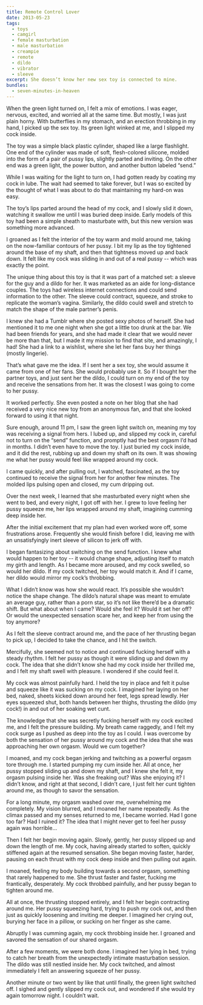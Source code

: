 ```yaml
---
title: Remote Control Lover
date: 2013-05-23
tags:
  - toys
  - camgirl
  - female masturbation
  - male masturbation
  - creampie
  - remote
  - dildo
  - vibrator
  - sleeve
excerpt: She doesn’t know her new sex toy is connected to mine.
bundles:
  - seven-minutes-in-heaven
---
```


When the green light turned on, I felt a mix of emotions. I was eager, nervous, excited, and worried all at the same time. But mostly, I was just plain horny. With butterflies in my stomach, and an erection throbbing in my hand, I picked up the sex toy. Its green light winked at me, and I slipped my cock inside.

The toy was a simple black plastic cylinder, shaped like a large flashlight. One end of the cylinder was made of soft, flesh-colored silicone, molded into the form of a pair of pussy lips, slightly parted and inviting. On the other end was a green light, the power button, and another button labeled “send.”

While I was waiting for the light to turn on, I had gotten ready by coating my cock in lube. The wait had seemed to take forever, but I was so excited by the thought of what I was about to do that maintaining my hard-on was easy.

The toy’s lips parted around the head of my cock, and I slowly slid it down, watching it swallow me until I was buried deep inside. Early models of this toy had been a simple sheath to masturbate with, but this new version was something more advanced.

I groaned as I felt the interior of the toy warm and mold around me, taking on the now-familiar contours of her pussy. I bit my lip as the toy tightened around the base of my shaft, and then that tightness moved up and back down. It felt like my cock was sliding in and out of a real pussy -- which was exactly the point.

The unique thing about this toy is that it was part of a matched set: a sleeve for the guy and a dildo for her. It was marketed as an aide for long-distance couples. The toys had wireless internet connections and could send information to the other. The sleeve could contract, squeeze, and stroke to replicate the woman’s vagina. Similarly, the dildo could swell and stretch to match the shape of the male partner’s penis.

I knew she had a Tumblr where she posted sexy photos of herself. She had mentioned it to me one night when she got a little too drunk at the bar. We had been friends for years, and she had made it clear that we would never be more than that, but I made it my mission to find that site, and amazingly, I had! She had a link to a wishlist, where she let her fans buy her things (mostly lingerie).

That’s what gave me the idea. If I sent her a sex toy, she would assume it came from one of her fans. She would probably use it. So if I bought her the partner toys, and just sent her the dildo, I could turn on my end of the toy and receive the sensations from her. It was the closest I was going to come to her pussy.

It worked perfectly. She even posted a note on her blog that she had received a very nice new toy from an anonymous fan, and that she looked forward to using it that night.

Sure enough, around 11 pm, I saw the green light switch on, meaning my toy was receiving a signal from hers. I lubed up, and slipped my cock in, careful not to turn on the “send” function, and promptly had the best orgasm I’d had in months. I didn’t even have to move the toy. I just buried my cock inside, and it did the rest, rubbing up and down my shaft on its own. It was showing me what her pussy would feel like wrapped around my cock.

I came quickly, and after pulling out, I watched, fascinated, as the toy continued to receive the signal from her for another few minutes. The molded lips pulsing open and closed, my cum dripping out.

Over the next week, I learned that she masturbated every night when she went to bed, and every night, I got off with her. I grew to love feeling her pussy squeeze me, her lips wrapped around my shaft, imagining cumming deep inside her.

After the initial excitement that my plan had even worked wore off, some frustrations arose. Frequently she would finish before I did, leaving me with an unsatisfyingly inert sleeve of silicon to jerk off with.

I began fantasizing about switching on the send function. I knew what would happen to her toy -- it would change shape, adjusting itself to match my girth and length. As I became more aroused, and my cock swelled, so would her dildo. If my cock twitched, her toy would match it. And if I came, her dildo would mirror my cock’s throbbing.

What I didn’t know was how she would react. It’s possible she wouldn’t notice the shape change. The dildo’s natural shape was meant to emulate an average guy, rather than a porn star, so it’s not like there’d be a dramatic shift. But what about when I came? Would she feel it? Would it set her off? Or would the unexpected sensation scare her, and keep her from using the toy anymore?

As I felt the sleeve contract around me, and the pace of her thrusting began to pick up, I decided to take the chance, and I hit the switch.

Mercifully, she seemed not to notice and continued fucking herself with a steady rhythm. I felt her pussy as though it were sliding up and down my cock. The idea that she didn’t know she had my cock inside her thrilled me, and I felt my shaft swell with pleasure. I wondered if she could feel it.

My cock was almost painfully hard. I held the toy in place and felt it pulse and squeeze like it was sucking on my cock. I imagined her laying on her bed, naked, sheets kicked down around her feet, legs spread lewdly. Her eyes squeezed shut, both hands between her thighs, thrusting the dildo (my cock!) in and out of her soaking wet cunt.

The knowledge that she was secretly fucking herself with my cock excited me, and I felt the pressure building. My breath came raggedly, and I felt my cock surge as I pushed as deep into the toy as I could. I was overcome by both the sensation of her pussy around my cock and the idea that she was approaching her own orgasm. Would we cum together?

I moaned, and my cock began jerking and twitching as a powerful orgasm tore through me. I started pumping my cum inside her. All at once, her pussy stopped sliding up and down my shaft, and I knew she felt it, my orgasm pulsing inside her. Was she freaking out? Was she enjoying it? I didn’t know, and right at that second, I didn’t care, I just felt her cunt tighten around me, as though to savor the sensation.

For a long minute, my orgasm washed over me, overwhelming me completely. My vision blurred, and I moaned her name repeatedly. As the climax passed and my senses returned to me, I became worried. Had I gone too far? Had I ruined it? The idea that I might never get to feel her pussy again was horrible…

Then I felt her begin moving again. Slowly, gently, her pussy slipped up and down the length of me. My cock, having already started to soften, quickly stiffened again at the resumed sensation. She began moving faster, harder, pausing on each thrust with my cock deep inside and then pulling out again.

I moaned, feeling my body building towards a second orgasm, something that rarely happened to me. She thrust faster and faster, fucking me frantically, desperately. My cock throbbed painfully, and her pussy began to tighten around me.

All at once, the thrusting stopped entirely, and I felt her begin contracting around me. Her pussy squeezing hard, trying to push my cock out, and then just as quickly loosening and inviting me deeper. I imagined her crying out, burying her face in a pillow, or sucking on her finger as she came.

Abruptly I was cumming again, my cock throbbing inside her. I groaned and savored the sensation of our shared orgasm.

After a few moments, we were both done. I imagined her lying in bed, trying to catch her breath from the unexpectedly intimate masturbation session. The dildo was still nestled inside her. My cock twitched, and almost immediately I felt an answering squeeze of her pussy.

Another minute or two went by like that until finally, the green light switched off. I sighed and gently slipped my cock out, and wondered if she would try again tomorrow night. I couldn’t wait.
